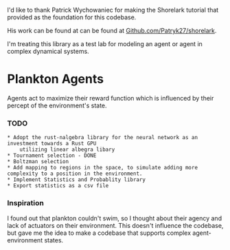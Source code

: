 I'd like to thank Patrick Wychowaniec for making the Shorelark tutorial that provided as the foundation for this codebase. 

His work can be found at can be found at [Github.com/Patryk27/shorelark](https://github.com/Patryk27/shorelark).

I'm treating this library as a test lab for modeling an agent or agent in complex dynamical systems.

# Plankton Agents
Agents act to maximize their reward function which is influenced by their percept of the environment's state. 


### TODO
    * Adopt the rust-nalgebra library for the neural network as an investment towards a Rust GPU
        utilizing linear albegra libary
    * Tournament selection - DONE 
    * Boltzman selection
    * Add mapping to regions in the space, to simulate adding more complexity to a position in the environment.
    * Implement Statistics and Probablity library
    * Export statistics as a csv file 

### Inspiration 
I found out that plankton couldn't swim, so I thought about their agency and lack of actuators on their environment.
This doesn't influence the codebase, but gave me the idea to make a codebase that supports complex agent-environment states. 
